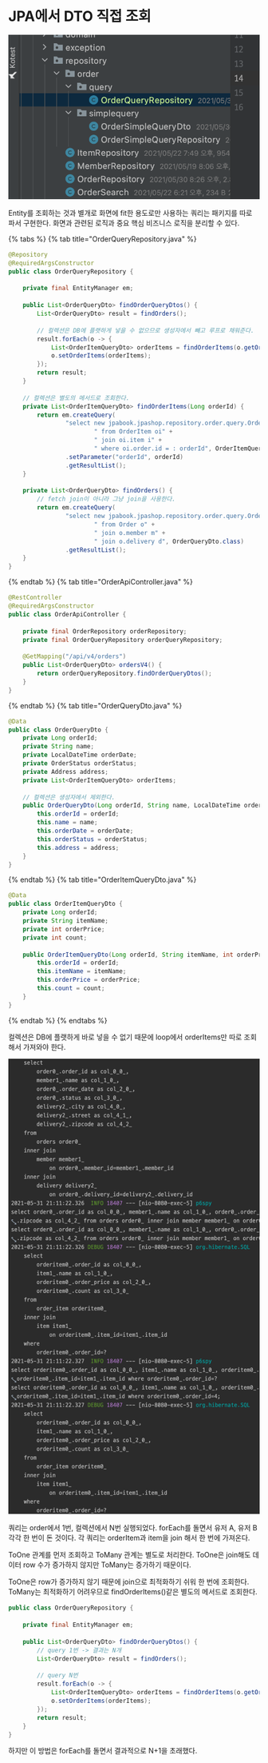 # JPA에서 DTO 직접 조회

![](../../.gitbook/assets/kimyounghan-spring-boot-and-jpa-optimization/03/screenshot%202021-05-31%20오후%208.45.44.png)

Entity를 조회하는 것과 별개로 화면에 fit한 용도로만 사용하는 쿼리는 패키지를 따로 파서 구현한다. 화면과 관련된 로직과 중요 핵심 비즈니스 로직을 분리할 수 있다.

{% tabs %} {% tab title="OrderQueryRepository.java" %}

```java
@Repository
@RequiredArgsConstructor
public class OrderQueryRepository {

    private final EntityManager em;

    public List<OrderQueryDto> findOrderQueryDtos() {
        List<OrderQueryDto> result = findOrders();

        // 컬렉션은 DB에 플랫하게 넣을 수 없으므로 생성자에서 빼고 루프로 채워준다.
        result.forEach(o -> {
            List<OrderItemQueryDto> orderItems = findOrderItems(o.getOrderId());
            o.setOrderItems(orderItems);
        });
        return result;
    }

    // 컬렉션은 별도의 메서드로 조회한다.
    private List<OrderItemQueryDto> findOrderItems(Long orderId) {
        return em.createQuery(
                "select new jpabook.jpashop.repository.order.query.OrderItemQueryDto(oi.order.id, i.name, oi.orderPrice, oi.count)" +
                        " from OrderItem oi" +
                        " join oi.item i" +
                        " where oi.order.id = : orderId", OrderItemQueryDto.class)
                .setParameter("orderId", orderId)
                .getResultList();
    }

    private List<OrderQueryDto> findOrders() {
        // fetch join이 아니라 그냥 join을 사용한다.
        return em.createQuery(
                "select new jpabook.jpashop.repository.order.query.OrderQueryDto(o.id, m.name, o.orderDate, o.status, d.address)" +
                        " from Order o" +
                        " join o.member m" +
                        " join o.delivery d", OrderQueryDto.class)
                .getResultList();
    }
}

```

{% endtab %} {% tab title="OrderApiController.java" %}

```java
@RestController
@RequiredArgsConstructor
public class OrderApiController {

    private final OrderRepository orderRepository;
    private final OrderQueryRepository orderQueryRepository;

    @GetMapping("/api/v4/orders")
    public List<OrderQueryDto> ordersV4() {
        return orderQueryRepository.findOrderQueryDtos();
    }
}
```

{% endtab %} {% tab title="OrderQueryDto.java" %}

```java
@Data
public class OrderQueryDto {
    private Long orderId;
    private String name;
    private LocalDateTime orderDate;
    private OrderStatus orderStatus;
    private Address address;
    private List<OrderItemQueryDto> orderItems;

    // 컬렉션은 생성자에서 제외한다.
    public OrderQueryDto(Long orderId, String name, LocalDateTime orderDate, OrderStatus orderStatus, Address address) {
        this.orderId = orderId;
        this.name = name;
        this.orderDate = orderDate;
        this.orderStatus = orderStatus;
        this.address = address;
    }
}
```

{% endtab %} {% tab title="OrderItemQueryDto.java" %}

```java
@Data
public class OrderItemQueryDto {
    private Long orderId;
    private String itemName;
    private int orderPrice;
    private int count;

    public OrderItemQueryDto(Long orderId, String itemName, int orderPrice, int count) {
        this.orderId = orderId;
        this.itemName = itemName;
        this.orderPrice = orderPrice;
        this.count = count;
    }
}
```

{% endtab %} {% endtabs %}

컬렉션은 DB에 플랫하게 바로 넣을 수 없기 때문에 loop에서 orderItems만 따로 조회해서 가져와야 한다.

![](../../.gitbook/assets/kimyounghan-spring-boot-and-jpa-optimization/03/screenshot%202021-05-31%20오후%209.11.37.png)

쿼리는 order에서 1번, 컬렉션에서 N번 실행되었다. forEach를 돌면서 유저 A, 유저 B 각각 한 번이 돈 것이다. 각 쿼리는 orderItem과 item을 join 해서 한 번에 가져온다.

ToOne 관계를 먼저 조회하고 ToMany 관계는 별도로 처리한다. ToOne은 join해도 데이터 row 수가 증가하지 않지만 ToMany는 증가하기 때문이다.

ToOne은 row가 증가하지 않기 때문에 join으로 최적화하기 쉬워 한 번에 조회한다. ToMany는 최적화하기 어려우므로 findOrderItems()같은 별도의 메서드로 조회한다.

```java
public class OrderQueryRepository {

    private final EntityManager em;

    public List<OrderQueryDto> findOrderQueryDtos() {
        // query 1번 -> 결과는 N개
        List<OrderQueryDto> result = findOrders();

        // query N번
        result.forEach(o -> {
            List<OrderItemQueryDto> orderItems = findOrderItems(o.getOrderId());
            o.setOrderItems(orderItems);
        });
        return result;
    }
}
```
하지만 이 방법은 forEach를 돌면서 결과적으로 N+1을 초래했다.